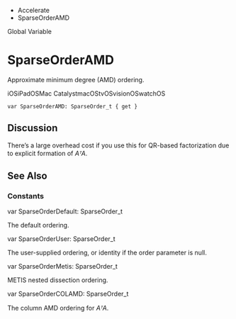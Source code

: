

- Accelerate
-  SparseOrderAMD 

Global Variable

# SparseOrderAMD

Approximate minimum degree (AMD) ordering.

iOSiPadOSMac CatalystmacOStvOSvisionOSwatchOS

``` source
var SparseOrderAMD: SparseOrder_t { get }
```

## Discussion

There’s a large overhead cost if you use this for QR-based factorization due to explicit formation of *AᵀA*.

## See Also

### Constants

var SparseOrderDefault: SparseOrder_t

The default ordering.

var SparseOrderUser: SparseOrder_t

The user-supplied ordering, or identity if the order parameter is null.

var SparseOrderMetis: SparseOrder_t

METIS nested dissection ordering.

var SparseOrderCOLAMD: SparseOrder_t

The column AMD ordering for *AᵀA*.

